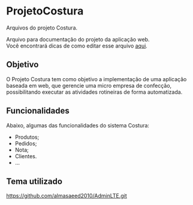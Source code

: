 # ProjetoCostura

Arquivos do projeto Costura.

Arquivo para documentação do projeto da aplicação web.</br>
Você encontrará dicas de como editar esse arquivo [aqui](http://blog.da2k.com.br/2015/02/08/aprenda-markdown/).

## Objetivo

O Projeto Costura tem como objetivo a implementação de uma aplicação baseada em web, que gerencie uma micro empresa de confecção, possibilitando executar as atividades rotineiras de forma automatizada.

## Funcionalidades

Abaixo, algumas das funcionalidades do sistema Costura:

- Produtos;
- Pedidos;
- Nota;
- Clientes.
- ...

## Tema utilizado
https://github.com/almasaeed2010/AdminLTE.git
